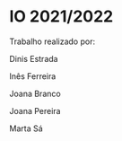 # IO 2021/2022

Trabalho realizado por:

  Dinis Estrada

  Inês Ferreira

  Joana Branco
  
  Joana Pereira
  
  Marta Sá
